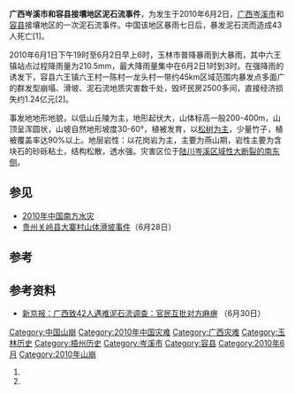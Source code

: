 **广西岑溪市和容县接壤地区泥石流事件**，为发生于2010年6月2日，[广西](https://zh.wikipedia.org/wiki/广西 "wikilink")[岑溪市](../Page/岑溪市.md "wikilink")和[容县](../Page/容县.md "wikilink")接壤地区的一次泥石流事件。中国该地区暴雨七日后，暴发泥石流而造成43人死亡\[1\]。

2010年6月1日下午19时至6月2日早上6时，玉林市普降暴雨到大暴雨，其中六王镇站点过程降雨量为210.5mm，最大降雨量集中在6月2日1时到3时。在强降雨的诱发下，容县六王镇六王村一陈村一龙头村一带约45km区域范围内暴发点多面广的群发型崩塌、滑坡、泥石流地质灾害数千处，毁坏民房2500多间，直接经济损失约1.24亿元\[2\]。

事发地地形地貌，以低山丘陵为主，地形起伏大，山体标高一般200-400m，山顶呈浑圆状，山坡自然地形坡度30-60°，植被发育，以[松树为主](https://zh.wikipedia.org/wiki/松树 "wikilink")，少量竹子，植被覆盖率达90%以上。地层岩性：以花岗岩为主，主要为燕山期，岩性主要为含块石的砂砾粘土，结构松散，透水强。灾害区位于[陆川岑溪区域性大断裂的南东侧](https://zh.wikipedia.org/wiki/陆川-岑溪区域性大断裂 "wikilink")。

## 参见

  - [2010年中国南方水灾](https://zh.wikipedia.org/wiki/2010年中国南方水灾 "wikilink")
  - [贵州关岭县大寨村山体滑坡事件](https://zh.wikipedia.org/wiki/贵州关岭县大寨村山体滑坡事件 "wikilink")（6月28日）

## 参考

## 参考资料

  - [新京报：广西致42人遇难泥石流调查：官民互批对方麻痹](http://news.qq.com/a/20100630/000073.htm) （6月30日）

[Category:中国山崩](https://zh.wikipedia.org/wiki/Category:中国山崩 "wikilink") [Category:2010年中国灾难](https://zh.wikipedia.org/wiki/Category:2010年中国灾难 "wikilink") [Category:广西灾难](https://zh.wikipedia.org/wiki/Category:广西灾难 "wikilink") [Category:玉林历史](https://zh.wikipedia.org/wiki/Category:玉林历史 "wikilink") [Category:梧州历史](https://zh.wikipedia.org/wiki/Category:梧州历史 "wikilink") [Category:岑溪市](https://zh.wikipedia.org/wiki/Category:岑溪市 "wikilink") [Category:容县](https://zh.wikipedia.org/wiki/Category:容县 "wikilink") [Category:2010年6月](https://zh.wikipedia.org/wiki/Category:2010年6月 "wikilink") [Category:2010年山崩](https://zh.wikipedia.org/wiki/Category:2010年山崩 "wikilink")

1.
2.